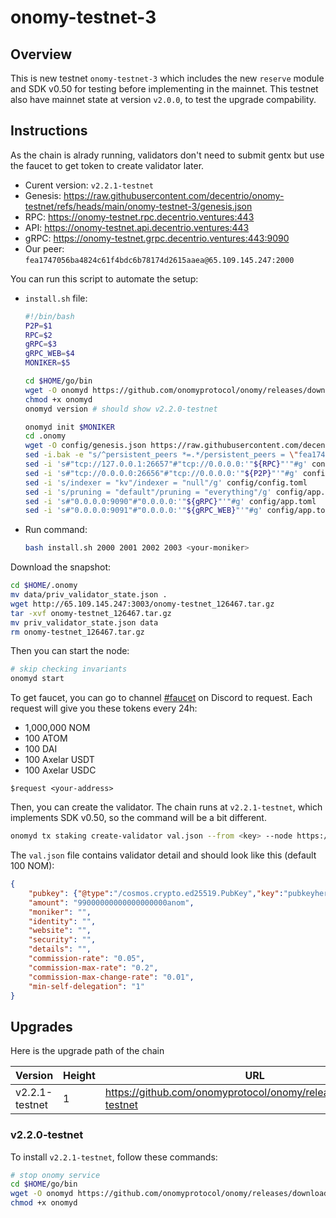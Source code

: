 # onomy-testnet-3
## Overview
This is new testnet `onomy-testnet-3` which includes the new `reserve` module and SDK v0.50 for testing before implementing in the mainnet. This testnet also have mainnet state at version `v2.0.0`, to test the upgrade compability.

## Instructions
As the chain is alrady running, validators don't need to submit gentx but use the faucet to get token to create validator later.

- Curent version: `v2.2.1-testnet`
- Genesis: https://raw.githubusercontent.com/decentrio/onomy-testnet/refs/heads/main/onomy-testnet-3/genesis.json
- RPC: https://onomy-testnet.rpc.decentrio.ventures:443
- API: https://onomy-testnet.api.decentrio.ventures:443
- gRPC: https://onomy-testnet.grpc.decentrio.ventures:443:9090
- Our peer: `fea1747056ba4824c61f4bdc6b78174d2615aaea@65.109.145.247:2000`

You can run this script to automate the setup:
- `install.sh` file:
    ```bash
    #!/bin/bash
    P2P=$1
    RPC=$2
    gRPC=$3
    gRPC_WEB=$4
    MONIKER=$5

    cd $HOME/go/bin
    wget -O onomyd https://github.com/onomyprotocol/onomy/releases/download/v2.2.1-testnet/onomy_2.2.1-testnet_Linux_amd64
    chmod +x onomyd
    onomyd version # should show v2.2.0-testnet

    onomyd init $MONIKER
    cd .onomy
    wget -O config/genesis.json https://raw.githubusercontent.com/decentrio/onomy-testnet/refs/heads/main/onomy-testnet-3/genesis.json
    sed -i.bak -e "s/^persistent_peers *=.*/persistent_peers = \"fea1747056ba4824c61f4bdc6b78174d2615aaea@65.109.145.247:2000\"/" config/config.toml
    sed -i 's#"tcp://127.0.0.1:26657"#"tcp://0.0.0.0:'"${RPC}"'"#g' config/config.toml
    sed -i 's#"tcp://0.0.0.0:26656"#"tcp://0.0.0.0:'"${P2P}"'"#g' config/config.toml
    sed -i 's/indexer = "kv"/indexer = "null"/g' config/config.toml
    sed -i 's/pruning = "default"/pruning = "everything"/g' config/app.toml
    sed -i 's#"0.0.0.0:9090"#"0.0.0.0:'"${gRPC}"'"#g' config/app.toml
    sed -i 's#"0.0.0.0:9091"#"0.0.0.0:'"${gRPC_WEB}"'"#g' config/app.toml
    ```
-  Run command: 
    ```bash
    bash install.sh 2000 2001 2002 2003 <your-moniker>
    ```

Download the snapshot:
```bash
cd $HOME/.onomy
mv data/priv_validator_state.json .
wget http://65.109.145.247:3003/onomy-testnet_126467.tar.gz
tar -xvf onomy-testnet_126467.tar.gz
mv priv_validator_state.json data
rm onomy-testnet_126467.tar.gz
```

Then you can start the node:
```bash
# skip checking invariants
onomyd start
```

To get faucet, you can go to channel [#faucet](https://discord.com/channels/790706044741222407/1291272235918819390) on Discord to request. Each request will give you these tokens every 24h:
- 1,000,000 NOM
- 100 ATOM
- 100 DAI
- 100 Axelar USDT
- 100 Axelar USDC
```
$request <your-address>
```

Then, you can create the validator. The chain runs at `v2.2.1-testnet`, which implements SDK v0.50, so the command will be a bit different. 
```bash
onomyd tx staking create-validator val.json --from <key> --node https://onomy-testnet.rpc.decentrio.ventures:443 --chain-id onomy-testnet-3
```
The `val.json` file contains validator detail and should look like this (default 100 NOM):
```json
{
    "pubkey": {"@type":"/cosmos.crypto.ed25519.PubKey","key":"pubkeyhere"},
    "amount": "99000000000000000000anom",
    "moniker": "",
    "identity": "",
    "website": "",
    "security": "",
    "details": "",
    "commission-rate": "0.05",
    "commission-max-rate": "0.2",
    "commission-max-change-rate": "0.01",
    "min-self-delegation": "1"
}
```


## Upgrades
Here is the upgrade path of the chain

| Version|Height|URL|
|----|----|---|
|v2.2.1-testnet|1|https://github.com/onomyprotocol/onomy/releases/tag/v2.2.0-testnet|

### v2.2.0-testnet
To install `v2.2.1-testnet`, follow these commands:
```bash
# stop onomy service
cd $HOME/go/bin
wget -O onomyd https://github.com/onomyprotocol/onomy/releases/download/v2.2.1-testnet/onomy_2.2.1-testnet_Linux_amd64
chmod +x onomyd
```
